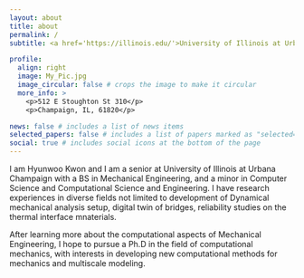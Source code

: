 ```yaml
---
layout: about
title: about
permalink: /
subtitle: <a href='https://illinois.edu/'>University of Illinois at Urbana Champaign</a>.

profile:
  align: right
  image: My_Pic.jpg
  image_circular: false # crops the image to make it circular
  more_info: >
    <p>512 E Stoughton St 310</p>
    <p>Champaign, IL, 61820</p>

news: false # includes a list of news items
selected_papers: false # includes a list of papers marked as "selected={true}"
social: true # includes social icons at the bottom of the page
---
```


I am Hyunwoo Kwon and I am a senior at University of Illinois at Urbana Champaign with a BS in Mechanical Engineering, and a minor in Computer Science and Computational Science and Engineering. I have research experiences in diverse fields not limited to development of Dynamical mechanical analysis setup, digital twin of bridges, reliability studies on the thermal interface mnaterials. 

After learning more about the computational aspects of Mechanical Engineering, I hope to pursue a Ph.D in the field of computational mechanics, with interests in developing new computational methods for mechanics and multiscale modeling.
